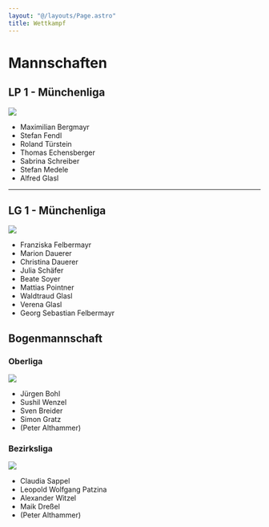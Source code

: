 ```yaml
---
layout: "@/layouts/Page.astro"
title: Wettkampf
---
```

# Mannschaften

## LP 1 - Münchenliga

![](/images/uploads/wettkampf-lp1-2023.jpg)

* Maximilian Bergmayr
* Stefan Fendl
* Roland Türstein
* Thomas Echensberger
* Sabrina Schreiber
* Stefan Medele
* Alfred Glasl

- - -

## LG 1 - Münchenliga

![](/images/uploads/wettkampf-lg-1-2023.jpg)

* Franziska Felbermayr
* Marion Dauerer
* Christina Dauerer
* Julia Schäfer
* Beate Soyer
* Mattias Pointner
* Waldtraud Glasl
* Verena Glasl
* Georg Sebastian Felbermayr

## Bogenmannschaft

### Oberliga

![](/images/uploads/oberligamannschaft-2023.jpg)

* Jürgen Bohl
* Sushil Wenzel
* Sven Breider
* Simon Gratz
* (Peter Althammer)

### Bezirksliga

![](/images/uploads/bezirgsligamannschaft-2023.jpg)

* Claudia Sappel
* Leopold Wolfgang Patzina
* Alexander Witzel 
* Maik Dreßel
* (Peter Althammer)
